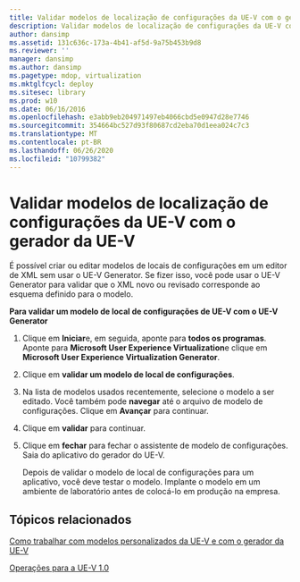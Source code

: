 ```yaml
---
title: Validar modelos de localização de configurações da UE-V com o gerador da UE-V
description: Validar modelos de localização de configurações da UE-V com o gerador da UE-V
author: dansimp
ms.assetid: 131c636c-173a-4b41-af5d-9a75b453b9d8
ms.reviewer: ''
manager: dansimp
ms.author: dansimp
ms.pagetype: mdop, virtualization
ms.mktglfcycl: deploy
ms.sitesec: library
ms.prod: w10
ms.date: 06/16/2016
ms.openlocfilehash: e3abb9eb204971497eb4066cbd5e0947d28e7746
ms.sourcegitcommit: 354664bc527d93f80687cd2eba70d1eea024c7c3
ms.translationtype: MT
ms.contentlocale: pt-BR
ms.lasthandoff: 06/26/2020
ms.locfileid: "10799382"
---
```

# Validar modelos de localização de configurações da UE-V com o gerador da UE-V


É possível criar ou editar modelos de locais de configurações em um editor de XML sem usar o UE-V Generator. Se fizer isso, você pode usar o UE-V Generator para validar que o XML novo ou revisado corresponde ao esquema definido para o modelo.

**Para validar um modelo de local de configurações de UE-V com o UE-V Generator**

1.  Clique em **Iniciar**e, em seguida, aponte para **todos os programas**. Aponte para **Microsoft User Experience Virtualization**e clique em **Microsoft User Experience Virtualization Generator**.

2.  Clique em **validar um modelo de local de configurações**.

3.  Na lista de modelos usados recentemente, selecione o modelo a ser editado. Você também pode **navegar** até o arquivo de modelo de configurações. Clique em **Avançar** para continuar.

4.  Clique em **validar** para continuar.

5.  Clique em **fechar** para fechar o assistente de modelo de configurações. Saia do aplicativo do gerador do UE-V.

    Depois de validar o modelo de local de configurações para um aplicativo, você deve testar o modelo. Implante o modelo em um ambiente de laboratório antes de colocá-lo em produção na empresa.

## Tópicos relacionados


[Como trabalhar com modelos personalizados da UE-V e com o gerador da UE-V](working-with-custom-ue-v-templates-and-the-ue-v-generator.md)

[Operações para a UE-V 1.0](operations-for-ue-v-10.md)

 

 





